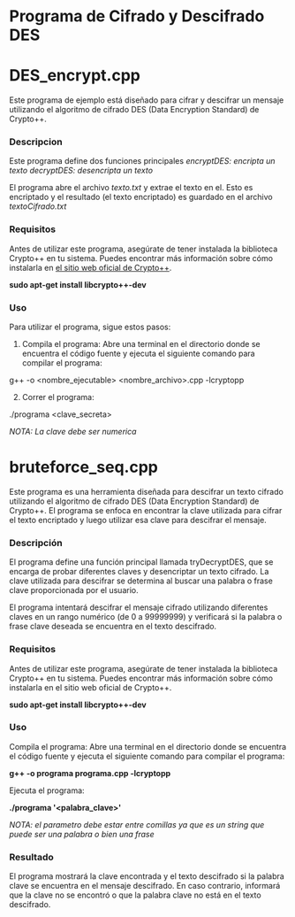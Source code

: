 # Programa de Cifrado y Descifrado DES

# **DES_encrypt.cpp**

Este programa de ejemplo está diseñado para cifrar y descifrar un mensaje utilizando el algoritmo de cifrado DES (Data Encryption Standard) de Crypto++.

### Descripcion

Este programa define dos funciones principales
*encryptDES: encripta un texto*
*decryptDES: desencripta un texto*

El programa abre el archivo *texto.txt* y extrae el texto en el. Esto es encriptado y el resultado (el texto encriptado) es guardado en el archivo *textoCifrado.txt*

### Requisitos

Antes de utilizar este programa, asegúrate de tener instalada la biblioteca Crypto++ en tu sistema. Puedes encontrar más información sobre cómo instalarla en [el sitio web oficial de Crypto++](https://www.cryptopp.com/wiki/Installation).

**sudo apt-get install libcrypto++-dev**

### Uso

Para utilizar el programa, sigue estos pasos:

1. Compila el programa: Abre una terminal en el directorio donde se encuentra el código fuente y ejecuta el siguiente comando para compilar el programa:

g++ -o <nombre_ejecutable> <nombre_archivo>.cpp -lcryptopp


2. Correr el programa: 

./programa <clave_secreta>

*NOTA: La clave debe ser numerica*


# **bruteforce_seq.cpp**

Este programa es una herramienta diseñada para descifrar un texto cifrado utilizando el algoritmo de cifrado DES (Data Encryption Standard) de Crypto++. El programa se enfoca en encontrar la clave utilizada para cifrar el texto encriptado y luego utilizar esa clave para descifrar el mensaje.

### Descripción

El programa define una función principal llamada tryDecryptDES, que se encarga de probar diferentes claves y desencriptar un texto cifrado. La clave utilizada para descifrar se determina al buscar una palabra o frase clave proporcionada por el usuario.

El programa intentará descifrar el mensaje cifrado utilizando diferentes claves en un rango numérico (de 0 a 99999999) y verificará si la palabra o frase clave deseada se encuentra en el texto descifrado.

### Requisitos

Antes de utilizar este programa, asegúrate de tener instalada la biblioteca Crypto++ en tu sistema. Puedes encontrar más información sobre cómo instalarla en el sitio web oficial de Crypto++.

**sudo apt-get install libcrypto++-dev**

### Uso

Compila el programa: Abre una terminal en el directorio donde se encuentra el código fuente y ejecuta el siguiente comando para compilar el programa:

**g++ -o programa programa.cpp -lcryptopp**

Ejecuta el programa:

**./programa '<palabra_clave>' <numero de caracteres de la llave>**

*NOTA: el parametro debe estar entre comillas ya que es un string que puede ser una palabra o bien una frase*

### Resultado

El programa mostrará la clave encontrada y el texto descifrado si la palabra clave se encuentra en el mensaje descifrado. En caso contrario, informará que la clave no se encontró o que la palabra clave no está en el texto descifrado.